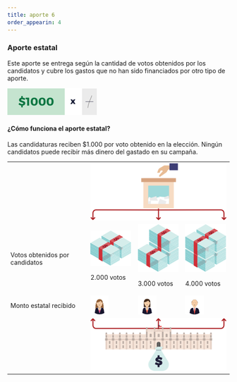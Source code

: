 ```yaml
---
title: aporte 6
order_appearin: 4
---
```

<section id="aporte-06">
  <div class="container">
    <div class="row">
      <div class="col-md-4">
        <h3>Aporte estatal</h3>
        <p>Este aporte se entrega según la cantidad de votos obtenidos por los candidatos y cubre los gastos que no han sido financiados por otro tipo de aporte.</p>
        <img src="/img/04-voto.png" alt="$1.000 por cada voto">
        <h4>¿Cómo funciona el aporte estatal?</h4>
        <p>Las candidaturas reciben $1.000 por voto obtenido en la elección. Ningún candidatos puede recibir más dinero del gastado en su campaña.</p>
      </div>
      <div class="col-md-8">
        <div class="table-responsive">
          <table class="table">
            <tbody>
              <tr>
                <td></td>
                <td colspan="3">
                  <img src="/img/04-urna.png" class="img-responsive" alt="urna">
                </td>
              </tr>
              <tr>
                <td>Votos obtenidos por candidatos</td>
                <td>
                  <img src="/img/04-billeton-01.png" alt="$2.000.000">
                  <p>2.000 votos</p>
                </td>
                <td>
                  <img src="/img/04-billeton-02.png" alt="$3.000.000">
                  <p>3.000 votos</p>
                </td>
                <td>
                  <img src="/img/04-billeton-03.png" alt="$4.000.000">
                  <p>4.000 votos</p>
                </td>
              </tr>
              <tr>
                <td>Monto estatal recibido</td>
                <td> <img src="/img/04-candidata-01.png" alt="$2.000.000"> </td>
                <td> <img src="/img/04-candidata-03.png" alt="$3.000.000"> </td>
                <td> <img src="/img/04-candidato-02.png" alt="$4.000.000"> </td>
              </tr>
              <tr>
                <td></td>
                <td colspan="3">
                  <img src="/img/04-moneda.png" class="img-responsive" alt="">
                </td>
              </tr>
            </tbody>
          </table>
        </div>
      </div>
    </div>
  </div>
</section>